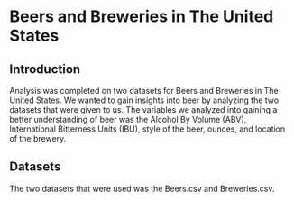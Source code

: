 # Beers and Breweries in The United States

## Introduction
Analysis was completed on two datasets for Beers and Breweries in The United States. We wanted to gain insights into beer by analyzing the two datasets that were given to us. The variables we analyzed into gaining a better understanding of beer was the Alcohol By Volume (ABV), International Bitterness Units (IBU), style of the beer, ounces, and location of the brewery.
## Datasets
The two datasets that were used was the Beers.csv and Breweries.csv.
